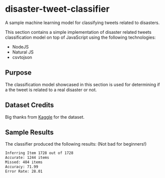 # disaster-tweet-classifier
A sample machine learning model for classifying tweets related to disasters. 

This section contains a simple implementation of disaster related tweets classification model on top of JavaScript using the following technologies:

 - NodeJS
 - Natural JS
 - csvtojson

 ## Purpose
 The classification model showcased in this section is used for determining if a the tweet is related to a real disaster or not.


## Dataset Credits
Big thanks from [Kaggle](https://www.kaggle.com/) for the dataset.


## Sample Results
The classifier produced the following results: (Not bad for beginners!)
```sh
Inferring Item 1728 out of 1728
Accurate: 1244 items
Missed: 484 items
Accuracy: 71.99
Error Rate: 28.01
```